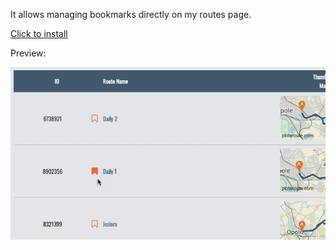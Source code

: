 It allows managing bookmarks directly on my routes page.

[Click to install](https://github.com/bogdal/userscripts/raw/master/plotaroute-myroutes-bookmarks/plotaroute_myroutes_bookmarks.user.js)

Preview:

![alt text](https://github.com/bogdal/userscripts/blob/master/plotaroute-myroutes-bookmarks/screenshot.gif "Bookmarks manager")
